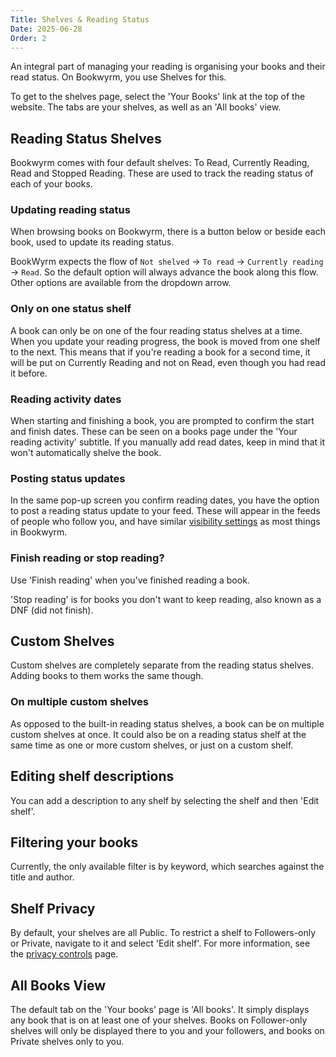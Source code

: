 ```yaml
---
Title: Shelves & Reading Status
Date: 2025-06-28
Order: 2
---
```


An integral part of managing your reading is organising your books and their read status.
On Bookwyrm, you use Shelves for this.

To get to the shelves page, select the 'Your Books' link at the top of the website.
The tabs are your shelves, as well as an 'All books' view.

## Reading Status Shelves

Bookwyrm comes with four default shelves: To Read, Currently Reading, Read and Stopped Reading.
These are used to track the reading status of each of your books.

### Updating reading status

When browsing books on Bookwyrm, there is a button below or beside each book, used to update its reading status.

BookWyrm expects the flow of `Not shelved` -> `To read` -> `Currently reading` -> `Read`.
So the default option will always advance the book along this flow.
Other options are available from the dropdown arrow.

### Only on one status shelf

A book can only be on one of the four reading status shelves at a time.
When you update your reading progress, the book is moved from one shelf to the next.
This means that if you're reading a book for a second time, it will be put on Currently Reading and not on Read, even though you had read it before.

### Reading activity dates

When starting and finishing a book, you are prompted to confirm the start and finish dates.
These can be seen on a books page under the 'Your reading activity' subtitle.
If you manually add read dates, keep in mind that it won't automatically shelve the book.

### Posting status updates

In the same pop-up screen you confirm reading dates, you have the option to post a reading status update to your feed.
These will appear in the feeds of people who follow you, and have similar [visibility settings](/privacy-controls.html) as most things in Bookwyrm.

### Finish reading or stop reading?

Use 'Finish reading' when you've finished reading a book.

'Stop reading' is for books you don't want to keep reading, also known as a DNF (did not finish).

## Custom Shelves

Custom shelves are completely separate from the reading status shelves.
Adding books to them works the same though.

### On multiple custom shelves

As opposed to the built-in reading status shelves, a book can be on multiple custom shelves at once.
It could also be on a reading status shelf at the same time as one or more custom shelves, or just on a custom shelf.

## Editing shelf descriptions

You can add a description to any shelf by selecting the shelf and then 'Edit shelf'.

## Filtering your books

Currently, the only available filter is by keyword, which searches against the title and author.

## Shelf Privacy

By default, your shelves are all Public. 
To restrict a shelf to Followers-only or Private, navigate to it and select 'Edit shelf'.
For more information, see the [privacy controls](/privacy-controls.html) page. 

## All Books View

The default tab on the 'Your books' page is 'All books'.
It simply displays any book that is on at least one of your shelves.
Books on Follower-only shelves will only be displayed there to you and your followers, and books on Private shelves only to you.

